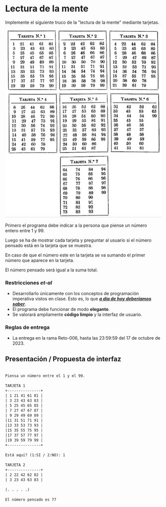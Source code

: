 # Lectura de la mente

Implemente el siguiente truco de la "lectura de la mente" mediante tarjetas.

<div align=center>

![](/imagenes/cartas-numeros.png)

</div>

Primero el programa debe indicar a la persona que piense un número entero entre 1 y 99.

Luego se ha de mostrar cada tarjeta y preguntar al usuario si el número pensado está en la tarjeta que se muestra.

En caso de que el número este en la tarjeta se va sumando el primer número que aparece en la tarjeta.

El número pensado será igual a la suma total.

### Restricciones *et-al*

- Desarrollarlo únicamente con los conceptos de programación imperativa vistos en clase. Esto es, lo que ***[a día de hoy deberíamos saber](/temario/aDiaDeHoy.md)***.
- El programa debe funcionar de modo **elegante**.
- Se valorará ampliamente **código limpio** y la interfaz de usuario.

### Reglas de entrega

- La entrega en la rama Reto-006, hasta las 23:59:59 del 17 de octubre de 2023.

## Presentación / Propuesta de interfaz

```

Piensa un número entre el 1 y el 99.

TARJETA 1
+---------------+
| 1 21 41 61 81 |
| 3 23 43 63 83 |
| 5 25 45 65 85 |
| 7 27 47 67 87 |
| 9 29 49 69 89 |
|11 31 51 71 91 |
|13 33 53 73 93 |
|15 35 55 75 95 |
|17 37 57 77 97 |
|19 39 59 79 99 |
+---------------+

Está aquí? (1:SI / 2:NO): 1

TARJETA 2
+---------------+
| 2 22 42 62 82 |
| 3 23 43 63 83 |

(. . . . .)

El número pensado es 77

```

